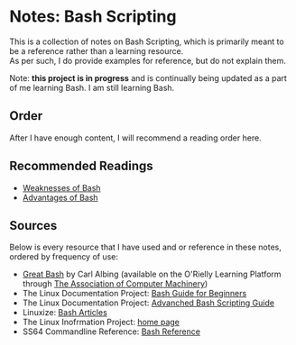 # Notes: Bash Scripting
This is a collection of notes on Bash Scripting, which is primarily meant to be a reference rather than a learning resource. <br />
As per such, I do provide examples for reference, but do not explain them.

Note: **this project is in progress** and is continually being updated as a part of me learning Bash. I am still learning Bash.

## Order
After I have enough content, I will recommend a reading order here.

## Recommended Readings
- [Weaknesses of Bash](https://mywiki.wooledge.org/BashWeaknesses)
- [Advantages of Bash](https://tldp.org/LDP/Bash-Beginners-Guide/html/sect_01_02.html#:~:text=Bash%20can%20run%20most%20sh,that%20such%20conditions%20stimulate%20creativity.)

## Sources
Below is every resource that I have used and or reference in these notes, ordered by frequency of use:
- [Great Bash](http://www.carlalbing.com/) by Carl Albing (available on the O'Rielly Learning Platform through [The Association of Computer Machinery](https://www.acm.org/))
- The Linux Documentation Project: [Bash Guide for Beginners](https://tldp.org/LDP/Bash-Beginners-Guide/html/index.html)
- The Linux Documentation Project: [Advanched Bash Scripting Guide](https://tldp.org/LDP/abs/html/index.html)
- Linuxize: [Bash Articles](https://linuxize.com/tags/bash/)
- The Linux Inofrmation Project: [home page](http://linfo.org/)
- SS64 Commandline Reference: [Bash Reference](https://ss64.com/bash/)
